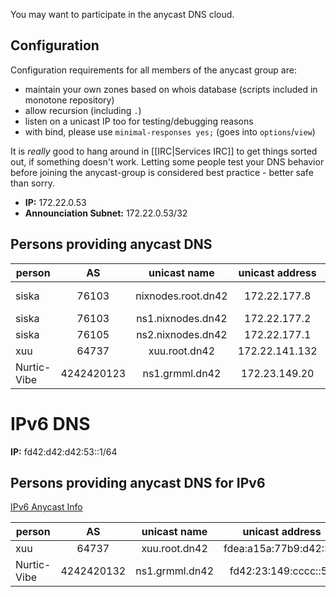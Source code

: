 You may want to participate in the anycast DNS cloud.

## Configuration

Configuration requirements for all members of the anycast group are:
 * maintain your own zones based on whois database (scripts included in monotone repository)
 * allow recursion (including `.`)
 * listen on a unicast IP too for testing/debugging reasons
 * with bind, please use ```minimal-responses yes;``` (goes into ```options```/```view```)

It is _really_ good to hang around in [[IRC|Services IRC]] to get things sorted out, if something doesn't work. Letting some people test your DNS behavior before joining the anycast-group is considered best practice - better safe than sorry.

 * **IP:** 172.22.0.53
 * **Announciation Subnet:** 172.22.0.53/32

## Persons providing anycast DNS

| **person**     | **AS** | **unicast name**   | **unicast address** | **comments**       |
|----------------|:------:|:------------------:|:-------------------:|--------------------|
| siska          | 76103  | nixnodes.root.dn42 | 172.22.177.8        | authoritative only |
| siska          | 76103  | ns1.nixnodes.dn42  | 172.22.177.2        | caching            |
| siska          | 76105  | ns2.nixnodes.dn42  | 172.22.177.1        | caching            |
| xuu         | 64737     | xuu.root.dn42      | 172.22.141.132      |
| Nurtic-Vibe | 4242420123 | ns1.grmml.dn42    | 172.23.149.20       | 

# IPv6 DNS

**IP:** fd42:d42:d42:53::1/64

## Persons providing anycast DNS for IPv6

[IPv6 Anycast Info](https://dn42.net/IPv6-Anycast)

| **person**     | **AS** | **unicast name**   | **unicast address**     | **comments**    |
|----------------|:------:|:------------------:|:-----------------------:|-----------------|
| xuu            | 64737  | xuu.root.dn42      | fdea:a15a:77b9:d42::53  |             
| Nurtic-Vibe    | 4242420132 | ns1.grmml.dn42 | fd42:23:149:cccc::53    |             